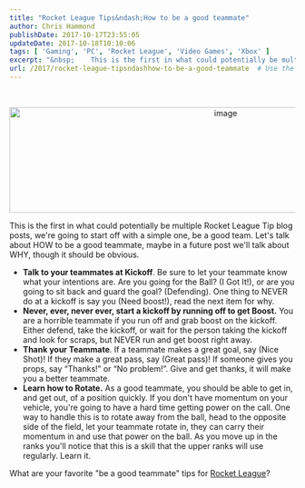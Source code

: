 ```yaml
---
title: "Rocket League Tips&ndash;How to be a good teammate"
author: Chris Hammond
publishDate: 2017-10-17T23:55:05
updateDate: 2017-10-18T10:10:06
tags: [ 'Gaming', 'PC', 'Rocket League', 'Video Games', 'Xbox' ]
excerpt: "&nbsp;    This is the first in what could potentially be multiple Rocket League Tip blog posts, we're going to start off with a simple one, be a good team. Let's talk about HOW to be a good teammate, maybe in a future post we'll talk about WHY, though it should be obvious. "
url: /2017/rocket-league-tipsndashhow-to-be-a-good-teammate  # Use the generated URL with year
---
```

<p>&nbsp;</p>  <p align="center"><a href="/assets/images/PublishThumbnails//open-live-writer/3cfc7509bb90_1394c/image_4.png"><img alt="image" border="0" height="186" src="/assets/images/PublishThumbnails//Open-Live-Writer/3cfc7509bb90_1394C/image_thumb_1.png" style="display: inline; background-image: none;" title="image" width="746" /></a></p>  <p>This is the first in what could potentially be multiple Rocket League Tip blog posts, we're going to start off with a simple one, be a good team. Let's talk about HOW to be a good teammate, maybe in a future post we'll talk about WHY, though it should be obvious.</p>  <ul>  <li><strong>Talk to your teammates at Kickoff</strong>. Be sure to let your teammate know what your intentions are. Are you going for the Ball? (I Got It!), or are you going to sit back and guard the goal? (Defending). One thing to NEVER do at a kickoff is say you (Need boost!), read the next item for why.</li>  <li><strong>Never, ever, never ever, start a kickoff by running off to get Boost.</strong> You are a horrible teammate if you run off and grab boost on the kickoff. Either defend, take the kickoff, or wait for the person taking the kickoff and look for scraps, but NEVER run and get boost right away.</li>  <li><strong>Thank your Teammate</strong>. If a teammate makes a great goal, say (Nice Shot)! If they make a great pass, say (Great pass)! If someone gives you props, say &ldquo;Thanks!&rdquo; or &ldquo;No problem!&rdquo;. Give and get thanks, it will make you a better teammate.</li>  <li><strong>Learn how to Rotate.</strong> As a good teammate, you should be able to get in, and get out, of a position quickly. If you don't have momentum on your vehicle, you're going to have a hard time getting power on the call. One way to handle this is to rotate away from the ball, head to the opposite side of the field, let your teammate rotate in, they can carry their momentum in and use that power on the ball. As you move up in the ranks you'll notice that this is a skill that the upper ranks will use regularly. Learn it.</li> </ul>  <p>What are your favorite &quot;be a good teammate&quot; tips for <a href="https://www.chrishammond.com/Tags?tags=Rocket+League">Rocket League</a>?</p> 
